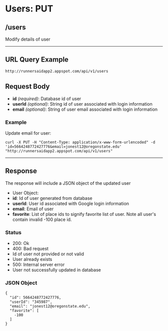 # Users: PUT

## /users

Modify details of user

---

## URL Query Example

```
http://runnersaidapp2.appspot.com/api/v1/users
```

## Request Body

- **id** *(required)*: Database id of user
- **userId** *(optional)*: String id of user associated with login information
- **email** *(optional)*: String of user email associated with login information 

### Example

Update email for user:

```
curl -X PUT -H "Content-Type: application/x-www-form-urlencoded" -d 'id=5664248772427776&email=jonest12@oregonstate.edu' 
"http://runnersaidapp2.appspot.com/api/v1/users"
```

---

## Response

The response will include a JSON object of the updated user

- User Object:
 - **id**: Id of user generated from database
 - **userId**: User id associated with Google login information
 - **email**: Email of user
 - **favorite**: List of place ids to signify favorite list of user. Note all user's contain invalid -100 place id.

### Status
- 200: Ok
- 400: Bad request
 - Id of user not provided or not valid
 - User already exists
- 500: Internal server error
 - User not successfully updated in database


### JSON Object

```
{
  "id": 5664248772427776,
  "userId": "345987",
  "email": "jonest12@oregonstate.edu",
  "favorite": [
    -100
  ]
}
```